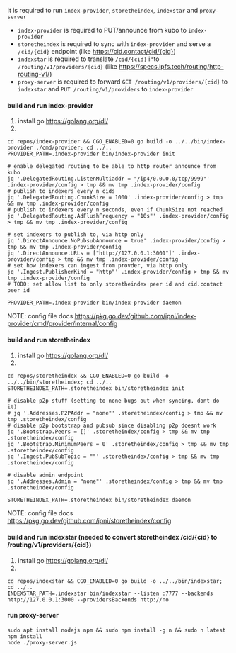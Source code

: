 It is required to run `index-provider`, `storetheindex`, `indexstar` and `proxy-server`

- `index-provider` is required to PUT/announce from kubo to `index-provider`
- `storetheindex` is required to sync with `index-provider` and serve a `/cid/{cid}` endpoint (like https://cid.contact/cid/{cid})
- `indexstar` is required to translate `/cid/{cid}` into `/routing/v1/providers/{cid}` (like https://specs.ipfs.tech/routing/http-routing-v1/)
- `proxy-server` is required to forward `GET /routing/v1/providers/{cid}` to `indexstar` and `PUT /routing/v1/providers` to `index-provider` 

#### build and run index-provider
1. install go https://golang.org/dl/
2. 
```
cd repos/index-provider && CGO_ENABLED=0 go build -o ../../bin/index-provider ./cmd/provider; cd ../..
PROVIDER_PATH=.index-provider bin/index-provider init

# enable delegated routing to be able to http router announce from kubo
jq '.DelegatedRouting.ListenMultiaddr = "/ip4/0.0.0.0/tcp/9999"' .index-provider/config > tmp && mv tmp .index-provider/config
# publish to indexers every n cids
jq '.DelegatedRouting.ChunkSize = 1000' .index-provider/config > tmp && mv tmp .index-provider/config
# publish to indexers every n seconds, even if ChunkSize not reached
jq '.DelegatedRouting.AdFlushFrequency = "10s"' .index-provider/config > tmp && mv tmp .index-provider/config

# set indexers to publish to, via http only
jq '.DirectAnnounce.NoPubsubAnnounce = true' .index-provider/config > tmp && mv tmp .index-provider/config
jq '.DirectAnnounce.URLs = ["http://127.0.0.1:3001"]' .index-provider/config > tmp && mv tmp .index-provider/config
# set how indexers can ingest from provder, via http only
jq '.Ingest.PublisherKind = "http"' .index-provider/config > tmp && mv tmp .index-provider/config
# TODO: set allow list to only storetheindex peer id and cid.contact peer id

PROVIDER_PATH=.index-provider bin/index-provider daemon
```
NOTE: config file docs https://pkg.go.dev/github.com/ipni/index-provider/cmd/provider/internal/config

#### build and run storetheindex
1. install go https://golang.org/dl/
2. 
```
cd repos/storetheindex && CGO_ENABLED=0 go build -o ../../bin/storetheindex; cd ../..
STORETHEINDEX_PATH=.storetheindex bin/storetheindex init

# disable p2p stuff (setting to none bugs out when syncing, dont do it)
# jq '.Addresses.P2PAddr = "none"' .storetheindex/config > tmp && mv tmp .storetheindex/config
# disable p2p bootstrap and pubsub since disabling p2p doesnt work
jq '.Bootstrap.Peers = []' .storetheindex/config > tmp && mv tmp .storetheindex/config
jq '.Bootstrap.MinimumPeers = 0' .storetheindex/config > tmp && mv tmp .storetheindex/config
jq '.Ingest.PubSubTopic = ""' .storetheindex/config > tmp && mv tmp .storetheindex/config

# disable admin endpoint
jq '.Addresses.Admin = "none"' .storetheindex/config > tmp && mv tmp .storetheindex/config

STORETHEINDEX_PATH=.storetheindex bin/storetheindex daemon
```
NOTE: config file docs https://pkg.go.dev/github.com/ipni/storetheindex/config

#### build and run indexstar (needed to convert storetheindex /cid/{cid} to /routing/v1/providers/{cid})
1. install go https://golang.org/dl/
2. 
```
cd repos/indexstar && CGO_ENABLED=0 go build -o ../../bin/indexstar; cd ../..
INDEXSTAR_PATH=.indexstar bin/indexstar --listen :7777 --backends http://127.0.0.1:3000 --providersBackends http://no
```

#### run proxy-server
```
sudo apt install nodejs npm && sudo npm install -g n && sudo n latest
npm install
node ./proxy-server.js
```
